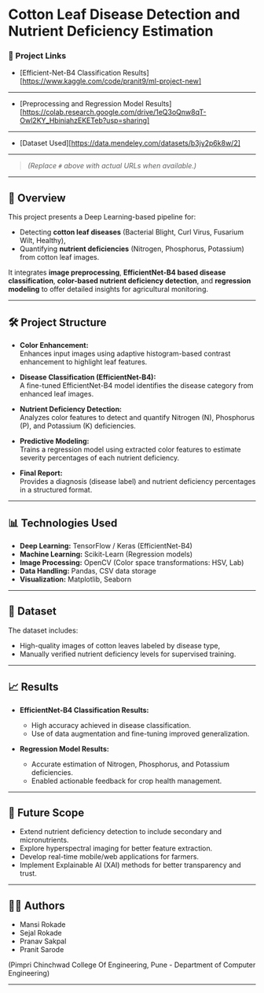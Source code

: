# Cotton Leaf Disease Detection and Nutrient Deficiency Estimation

### 🔗 Project Links
- [Efficient-Net-B4 Classification Results][https://www.kaggle.com/code/pranit9/ml-project-new]
---
- [Preprocessing and Regression Model Results][https://colab.research.google.com/drive/1eQ3oQnw8qT-Owl2KY_HbiniahzEKETeb?usp=sharing]
---
- [Dataset Used][https://data.mendeley.com/datasets/b3jy2p6k8w/2]
---

> _(Replace `#` above with actual URLs when available.)_

---

## 📜 Overview

This project presents a Deep Learning-based pipeline for:
- Detecting **cotton leaf diseases** (Bacterial Blight, Curl Virus, Fusarium Wilt, Healthy),
- Quantifying **nutrient deficiencies** (Nitrogen, Phosphorus, Potassium) from cotton leaf images.

It integrates **image preprocessing**, **EfficientNet-B4 based disease classification**, **color-based nutrient deficiency detection**, and **regression modeling** to offer detailed insights for agricultural monitoring.

---

## 🛠️ Project Structure

- **Color Enhancement:**  
  Enhances input images using adaptive histogram-based contrast enhancement to highlight leaf features.

- **Disease Classification (EfficientNet-B4):**  
  A fine-tuned EfficientNet-B4 model identifies the disease category from enhanced leaf images.

- **Nutrient Deficiency Detection:**  
  Analyzes color features to detect and quantify Nitrogen (N), Phosphorus (P), and Potassium (K) deficiencies.

- **Predictive Modeling:**  
  Trains a regression model using extracted color features to estimate severity percentages of each nutrient deficiency.

- **Final Report:**  
  Provides a diagnosis (disease label) and nutrient deficiency percentages in a structured format.

---

## 📊 Technologies Used

- **Deep Learning:** TensorFlow / Keras (EfficientNet-B4)
- **Machine Learning:** Scikit-Learn (Regression models)
- **Image Processing:** OpenCV (Color space transformations: HSV, Lab)
- **Data Handling:** Pandas, CSV data storage
- **Visualization:** Matplotlib, Seaborn

---

## 📁 Dataset

The dataset includes:
- High-quality images of cotton leaves labeled by disease type,
- Manually verified nutrient deficiency levels for supervised training.


---

## 📈 Results

- **EfficientNet-B4 Classification Results:**
  - High accuracy achieved in disease classification.
  - Use of data augmentation and fine-tuning improved generalization.

- **Regression Model Results:**
  - Accurate estimation of Nitrogen, Phosphorus, and Potassium deficiencies.
  - Enabled actionable feedback for crop health management.



---

## 🔮 Future Scope

- Extend nutrient deficiency detection to include secondary and micronutrients.
- Explore hyperspectral imaging for better feature extraction.
- Develop real-time mobile/web applications for farmers.
- Implement Explainable AI (XAI) methods for better transparency and trust.

---

## 👨‍💻 Authors

- Mansi Rokade
- Sejal Rokade
- Pranav Sakpal
- Pranit Sarode

(Pimpri Chinchwad College Of Engineering, Pune - Department of Computer Engineering)

---
